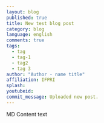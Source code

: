 ```yaml
---
layout: blog
published: true
title: New test blog post
category: blog
language: english
comments: true
tags: 
  - tag
  - tag-1
  - tag2
  - tag 3
author: "Author - name title"
affiliation: IFPRI
splash: 
youtubeid: 
commit_message: Uploaded new post.
---
```

MD Content text